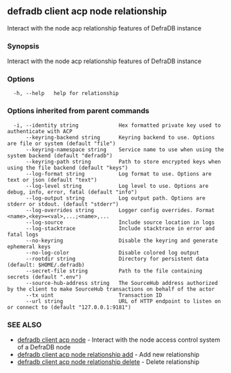 ## defradb client acp node relationship

Interact with the node acp relationship features of DefraDB instance

### Synopsis

Interact with the node acp relationship features of DefraDB instance

### Options

```
  -h, --help   help for relationship
```

### Options inherited from parent commands

```
  -i, --identity string             Hex formatted private key used to authenticate with ACP
      --keyring-backend string      Keyring backend to use. Options are file or system (default "file")
      --keyring-namespace string    Service name to use when using the system backend (default "defradb")
      --keyring-path string         Path to store encrypted keys when using the file backend (default "keys")
      --log-format string           Log format to use. Options are text or json (default "text")
      --log-level string            Log level to use. Options are debug, info, error, fatal (default "info")
      --log-output string           Log output path. Options are stderr or stdout. (default "stderr")
      --log-overrides string        Logger config overrides. Format <name>,<key>=<val>,...;<name>,...
      --log-source                  Include source location in logs
      --log-stacktrace              Include stacktrace in error and fatal logs
      --no-keyring                  Disable the keyring and generate ephemeral keys
      --no-log-color                Disable colored log output
      --rootdir string              Directory for persistent data (default: $HOME/.defradb)
      --secret-file string          Path to the file containing secrets (default ".env")
      --source-hub-address string   The SourceHub address authorized by the client to make SourceHub transactions on behalf of the actor
      --tx uint                     Transaction ID
      --url string                  URL of HTTP endpoint to listen on or connect to (default "127.0.0.1:9181")
```

### SEE ALSO

* [defradb client acp node](defradb_client_acp_node.md)	 - Interact with the node access control system of a DefraDB node
* [defradb client acp node relationship add](defradb_client_acp_node_relationship_add.md)	 - Add new relationship
* [defradb client acp node relationship delete](defradb_client_acp_node_relationship_delete.md)	 - Delete relationship


